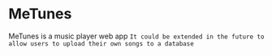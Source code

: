 # MeTunes
MeTunes is a music player web app
`It could be extended in the future to allow users to upload their own songs to a database`
